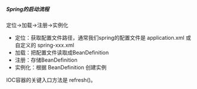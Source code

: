 ##### Spring的启动流程

定位->加载->注册->实例化

- 定位：获取配置文件路径，通常我们spring的配置文件是 application.xml 或自定义的 spring-xxx.xml 
- 加载：把配置文件读取成BeanDefinition
- 注册：存储BeanDefinition
- 实例化：根据 BeanDefinition 创建实例

IOC容器的关键入口方法是 refresh()。





